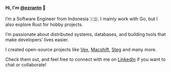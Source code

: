 #### Hi, I'm [@ezrantn](https://www.linkedin.com/in/ezrantn/) 👋

I’m a Software Engineer from Indonesia 🇮🇩. I mainly work with Go, but I also explore Rust for hobby projects.

I’m passionate about distributed systems, databases, and building tools that make developers’ lives easier.

I created open-source projects like [Vex](https://github.com/ezrantn/vex), [Macshift](https://github.com/ezrantn/macshift), [Steg](https://github.com/ezrantn/steg) and many more.

Check them out, and feel free to connect with me on [LinkedIn](https://www.linkedin.com/in/ezrantn/) if you want to chat or collaborate!
